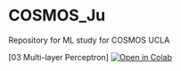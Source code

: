 # COSMOS_Ju

Repository for ML study for COSMOS UCLA

[03 Multi-layer Perceptron] [![Open in Colab](https://colab.research.google.com/assets/colab-badge.svg)](https://colab.research.google.com/github/sungjuGit/COSMOS_Ju/blob/main/COSMOS_Multilayer_Perceptron.ipynb)
